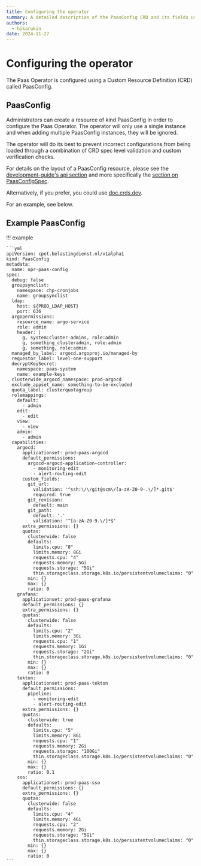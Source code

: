 ```yaml
---
title: Configuring the operator
summary: A detailed description of the PaasConfig CRD and its fields used to configure the operator.
authors:
  - hikarukin
date: 2024-11-27
---
```


Configuring the operator
========================

The Paas Operator is configured using a Custom Resource Definition (CRD) called
PaasConfig.

PaasConfig
----------

Administrators can create a resource of kind PaasConfig in order to configure the
Paas Operator. The operator will only use a single instance and when adding
multiple PaasConfig instances, they will be ignored.

The operator will do its best to prevent incorrect configurations from being loaded
through a combination of CRD spec level validation and custom verification checks.

For details on the layout of a PaasConfig resource, please see the [development-guide's api section](../development-guide/00_api.md#paasconfig)
and more specifically the [section on PaasConfigSpec](../development-guide/00_api.md#paasconfigspec).

Alternatively, if you prefer, you could use [doc.crds.dev](https://doc.crds.dev/github.com/belastingdienst/opr-paas).

For an example, see below.

Example PaasConfig
------------------

!!! example

    ```yml
    apiVersion: cpet.belastingdienst.nl/v1alpha1
    kind: PaasConfig
    metadata:
      name: opr-paas-config
    spec:
      debug: false
      groupsynclist:
        namespace: chp-cronjobs
        name: groupsynclist
      ldap:
        host: ${PROD_LDAP_HOST}
        port: 636
      argopermissions:
        resource_name: argo-service
        role: admin
        header: |
          g, system:cluster-admins, role:admin
          g, something_clusteradmin, role:admin
          g, something, role:admin
      managed_by_label: argocd.argoproj.io/managed-by
      requestor_label: level-one-support
      decryptKeySecret:
        namespace: paas-system
        name: example-keys
      clusterwide_argocd_namespace: prod-argocd
      exclude_appset_name: something-to-be-excluded
      quota_label: clusterquotagroup
      rolemappings:
        default:
          - admin
        edit:
          - edit
        view:
          - view
        admin:
          - admin
      capabilities:
        argocd:
          applicationset: prod-paas-argocd
          default_permissions:
            argocd-argocd-application-controller:
              - monitoring-edit
              - alert-routing-edit
          custom_fields:
            git_url:
              validation: '^ssh:\/\/git@scm\/[a-zA-Z0-9-.\/]*.git$'
              required: true
            git_revision:
              default: main
            git_path:
              default: '.'
              validation: '^[a-zA-Z0-9.\/]*$'
          extra_permissions: {}
          quotas:
            clusterwide: false
            defaults:
              limits.cpu: "8"
              limits.memory: 8Gi
              requests.cpu: "4"
              requests.memory: 5Gi
              requests.storage: "5Gi"
              thin.storageclass.storage.k8s.io/persistentvolumeclaims: "0"
            min: {}
            max: {}
            ratio: 0
        grafana:
          applicationset: prod-paas-grafana
          default_permissions: {}
          extra_permissions: {}
          quotas:
            clusterwide: false
            defaults:
              limits.cpu: "2"
              limits.memory: 3Gi
              requests.cpu: "1"
              requests.memory: 1Gi
              requests.storage: "2Gi"
              thin.storageclass.storage.k8s.io/persistentvolumeclaims: "0"
            min: {}
            max: {}
            ratio: 0
        tekton:
          applicationset: prod-paas-tekton
          default_permissions:
            pipeline:
              - monitoring-edit
              - alert-routing-edit
          extra_permissions: {}
          quotas:
            clusterwide: true
            defaults:
              limits.cpu: "5"
              limits.memory: 8Gi
              requests.cpu: "1"
              requests.memory: 2Gi
              requests.storage: "100Gi"
              thin.storageclass.storage.k8s.io/persistentvolumeclaims: "0"
            min: {}
            max: {}
            ratio: 0.1
        sso:
          applicationset: prod-paas-sso
          default_permissions: {}
          extra_permissions: {}
          quotas:
            clusterwide: false
            defaults:
              limits.cpu: "4"
              limits.memory: 4Gi
              requests.cpu: "2"
              requests.memory: 2Gi
              requests.storage: "5Gi"
              thin.storageclass.storage.k8s.io/persistentvolumeclaims: "0"
            min: {}
            max: {}
            ratio: 0
    ```